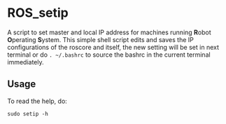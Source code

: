 
# ROS_setip
A script to set master and local IP address for machines running **R**obot **O**perating **S**ystem.
This simple shell script edits and saves the IP configurations of the roscore and itself, the new setting will be set in next terminal or do `. ~/.bashrc` to source the bashrc in the current terminal immediately.

## Usage
To read the help, do:

    sudo setip -h
